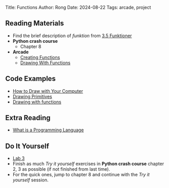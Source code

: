 Title: Functions
Author: Rong
Date: 2024-08-22
Tags: arcade, project

## Reading Materials  
+ Find the brief description of *funktion* from [3.5 Funktioner](https://programmering.systime.dk/?id=145)
+ **Python crash course**
    + Chapter 8   
+ **Arcade**
    + [Creating Functions](https://learn.arcade.academy/en/latest/chapters/08_functions/functions.html)
    + [Drawing With Functions](https://learn.arcade.academy/en/latest/chapters/09_drawing_with_functions/drawing_with_functions.html)

## Code Examples 
+ [How to Draw with Your Computer](https://learn.arcade.academy/en/latest/chapters/05_drawing/drawing.html)
+ [Drawing Primitives](https://api.arcade.academy/en/latest/examples/drawing_primitives.html#drawing-primitives)
+ [Drawing with functions](https://api.arcade.academy/en/latest/examples/drawing_with_functions.html#drawing-with-functions)

## Extra Reading
+ [What is a Programming Language](https://learn.arcade.academy/en/latest/chapters/06_what_is_a_programming_language/index.html)

## Do It Yourself
+ [Lab 3](https://learn.arcade.academy/en/latest/labs/lab_03_function_drawing/function_drawing.html)  
+ Finish as much *Try it yourself* exercises in **Python crash course** chapter 2, 3 as possible (if not finished from last time). 
+ For the quick ones, jump to chapter 8 and continue with the *Try it yourself* session.
